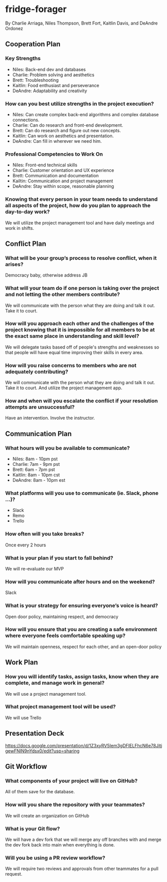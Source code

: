 # fridge-forager

By Charlie Arriaga, Niles Thompson, Brett Fort, Kaitlin Davis, and DeAndre Ordonez

## Cooperation Plan

### Key Strengths
- Niles: Back-end dev and databases
- Charlie: Problem solving and aesthetics
- Brett: Troubleshooting
- Kaitlin: Food enthusiast and perseverance
- DeAndre: Adaptability and creativity

### How can you best utilize strengths in the project execution?

- Niles: Can create complex back-end algorithms and complex database connections.
- Charlie: Can do research and front-end development.
- Brett:  Can do research and figure out new concepts.
- Kaitlin: Can work on aesthetics and presentation.
- DeAndre: Can fill in wherever we need him.

### Professional Competencies to Work On

- Niles: Front-end technical skills
- Charlie: Customer orientation and UX experience
- Brett: Communication and documentation
- Kailtin: Communication and project management
- DeAndre: Stay within scope, reasonable planning

### Knowing that every person in your team needs to understand all aspects of the project, how do you plan to approach the day-to-day work?

We will utilize the project management tool and have daily meetings and work in shifts.

## Conflict Plan

### What will be your group’s process to resolve conflict, when it arises?

Democracy baby, otherwise address JB

### What will your team do if one person is taking over the project and not letting the other members contribute?

We will communicate with the person what they are doing and talk it out. Take it to court.

### How will you approach each other and the challenges of the project knowing that it is impossible for all members to be at the exact same place in understanding and skill level?

We will delegate tasks based off of people's strengths and weaknesses so that people will have equal time improving their skills in every area.

### How will you raise concerns to members who are not adequately contributing?

We will communicate with the person what they are doing and talk it out. Take it to court. And utilize the project management app.

### How and when will you escalate the conflict if your resolution attempts are unsuccessful?

Have an intervention. Involve the instructor.

## Communication Plan

### What hours will you be available to communicate?
- Niles: 8am - 10pm pst
- Charlie: 7am - 9pm pst
- Brett: 6am - 7pm pst
- Kaitlin: 8am - 10pm cst
- DeAndre: 8am - 10pm est

### What platforms will you use to communicate (ie. Slack, phone …)?
- Slack
- Remo
- Trello

### How often will you take breaks?
Once every 2 hours

### What is your plan if you start to fall behind?

We will re-evaluate our MVP

### How will you communicate after hours and on the weekend?

Slack

### What is your strategy for ensuring everyone’s voice is heard?

Open door policy, maintaining respect, and democracy

### How will you ensure that you are creating a safe environment where everyone feels comfortable speaking up?

We will maintain openness, respect for each other, and an open-door policy

## Work Plan

### How you will identify tasks, assign tasks, know when they are complete, and manage work in general?

We will use a project management tool.

### What project management tool will be used?

We will use Trello

## Presentation Deck

https://docs.google.com/presentation/d/1Z3xyRV5Iem3gDFIELFhcN6e78JitjgewFNIN9nYdsx0/edit?usp=sharing

## Git Workflow

### What components of your project will live on GitHub?

All of them save for the database.

### How will you share the repository with your teammates?

We will create an organization on GitHub

### What is your Git flow?

We will have a dev fork that we will merge any off branches with and merge the dev fork back into main when everything is done.

### Will you be using a PR review workflow?

We will require two reviews and approvals from other teammates for a pull request.

